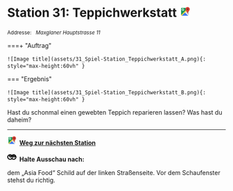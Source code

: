 # Station 31: Teppichwerkstatt  <a href="https://www.google.com/maps/dir/?api=1&travelmode=walking&destination=13.0249814,47.7964302"><img src="https://github.com/kipppunkte/kipppunkte/raw/gh-pages/assets/google-maps.svg" width="24" height="24"></a>

<small>Addresse:<em style="margin-left: 10px">Maxglaner Hauptstrasse 11</em></small>



===+ "Auftrag"

    ![Image title](assets/31_Spiel-Station_Teppichwerkstatt_A.png){: style="max-height:60vh" }


=== "Ergebnis"

    ![Image title](assets/31_Spiel-Station_Teppichwerkstatt_B.png){: style="max-height:60vh" }


Hast du schonmal einen gewebten Teppich reparieren lassen? Was hast du daheim?



____

<a href="https://www.google.com/maps/dir/?api=1&travelmode=walking&destination=13.0242518,47.7964293"><img src="https://github.com/kipppunkte/kipppunkte/raw/gh-pages/assets/google-maps.svg" style="height: 1.5em;margin-right: 0.5em"></a>**[Weg zur nächsten Station](next_url)**



<img src="https://github.com/kipppunkte/kipppunkte/raw/gh-pages/assets/eyes.svg" style="height: 1.5em;background: white;margin-right: 0.5em">**Halte Ausschau nach:**

dem „Asia Food“ Schild auf der linken Straßenseite. Vor dem Schaufenster stehst du richtig.